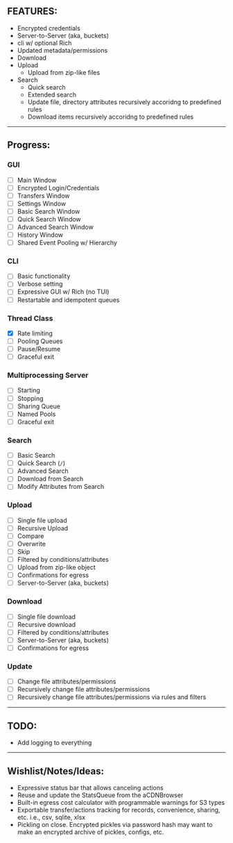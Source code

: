 ## FEATURES:
- Encrypted credentials
- Server-to-Server (aka, buckets)
- cli w/ optional Rich
- Updated metadata/permissions
- Download
- Upload
    - Upload from zip-like files
- Search
    - Quick search
    - Extended search
    - Update file, directory attributes recursively accoridng to predefined rules
    - Download items recursively accoridng to predefined rules

---
## Progress:
### GUI
 - [ ] Main Window
 - [ ] Encrypted Login/Credentials
 - [ ] Transfers Window
 - [ ] Settings Window
 - [ ] Basic Search Window
 - [ ] Quick Search Window
 - [ ] Advanced Search Window
 - [ ] History Window
 - [ ] Shared Event Pooling w/ Hierarchy

### CLI
 - [ ] Basic functionality
 - [ ] Verbose setting
 - [ ] Expressive GUI w/ Rich (no TUI)
 - [ ] Restartable and idempotent queues

### Thread Class
 - [X] Rate limiting
 - [ ] Pooling Queues
 - [ ] Pause/Resume
 - [ ] Graceful exit

### Multiprocessing Server
 - [ ] Starting
 - [ ] Stopping
 - [ ] Sharing Queue
 - [ ] Named Pools
 - [ ] Graceful exit

### Search
 - [ ] Basic Search
 - [ ] Quick Search (`/`)
 - [ ] Advanced Search
 - [ ] Download from Search
 - [ ] Modify Attributes from Search

### Upload
 - [ ] Single file upload
 - [ ] Recursive Upload
 - [ ] Compare 
 - [ ] Overwrite
 - [ ] Skip
 - [ ] Filtered by conditions/attributes
 - [ ] Upload from zip-like object
 - [ ] Confirmations for egress
 - [ ] Server-to-Server (aka, buckets)

### Download
 - [ ] Single file download
 - [ ] Recursive download
 - [ ] Filtered by conditions/attributes
 - [ ] Server-to-Server (aka, buckets)
 - [ ] Confirmations for egress

### Update
- [ ] Change file attributes/permissions
- [ ] Recursively change file attributes/permissions
- [ ] Recursively change file attributes/permissions via rules and filters

---
## TODO:
- Add logging to everything

---
## Wishlist/Notes/Ideas:
- Expressive status bar that allows canceling actions
- Reuse and update the StatsQueue from the aCDNBrowser
- Built-in egress cost calculator with programmable warnings for S3 types
- Exportable transfer/actions tracking for records, convenience, sharing, etc.
    i.e., csv, sqlite, xlsx
- Pickling on close. Encrypted pickles via password hash
    may want to make an encrypted archive of pickles, configs, etc.
